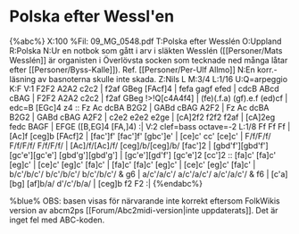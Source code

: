 # Polska efter Wessl'en

{%abc%}
X:100
%Fil: 09_MG_0548.pdf
T:Polska efter Wesslén
O:Uppland
R:Polska
N:Ur en notbok som gått i arv i släkten Wesslén ([[Personer/Mats Wesslén]] är organisten i Överlövsta socken som tecknade ned många låtar efter [[Personer/Byss-Kalle]]). Ref. [[Personer/Per-Ulf Allmo]]
N:En korr.-läsning av basnoterna skulle inte skada.
Z:Nils L
M:3/4
L:1/16
U:Q=arpeggio
K:F
V:1
F2F2 A2A2 c2c2 | f2af GBeg [FAcf]4 | fefa gagf efed | cdcB ABcd cBAG |
F2F2 A2A2 c2c2 | f2af GBeg !>!Q[c4A4f4] | (fe)(.f.a) (gf).e.f (ed)cf | edc=B [EGc]4 z4 ::
Fz Ac dcBA B2G2 | GABd cBAG A2F2 | Fz Ac dcBA B2G2 | GABd cBAG A2F2 |
c2e2 e2e2 e2ge | [cA]2f2 f2f2 f2af | [cA]2eg fedc BAGF | EFGE ([B,EG]4 [FA,]4) :|
V:2 clef=bass octave=-2
L:1/8
Ff Ff Ff | [Ac]f [ceg]b [FAcf]2 | [fac']f' [fac']f' [gbc']e' | [ce]c' cc' [ce]c' |
F/f/F/f/ F/f/F/f/ F/f/F/f/ | [Ac]/f/[Ac]/f/ [ceg]/b/[ceg]/b/ [fac']2 | [gbd'f'][gbd'f'] [gc'e'][gc'e'] [gbd'g'][gbd'g'] | [gc'e'][gd'f'] [gc'e']2 [cc']2 ::
[fa]c' [fa]c' [eg]c' | [ce]c' [eg]c' [fa]c' | [fa]c' [fa]c' [eg]c' | [ce]c' [eg]c' [fa]c' |
b/c'/b/c'/ b/c'/b/c'/ b/c'/b/c'/ & g6 | a/c'/a/c'/ a/c'/a/c'/ a/c'/a/c'/ & f6 | [c'a][bg] [af]b/a/ d'/c'/b/a/ | [ceg]b f2 F2 :|
{%endabc%}

%blue% OBS: basen visas för närvarande inte korrekt eftersom FolkWikis version av abcm2ps [[Forum/Abc2midi-version|inte uppdaterats]]. Det är inget fel med ABC-koden.
